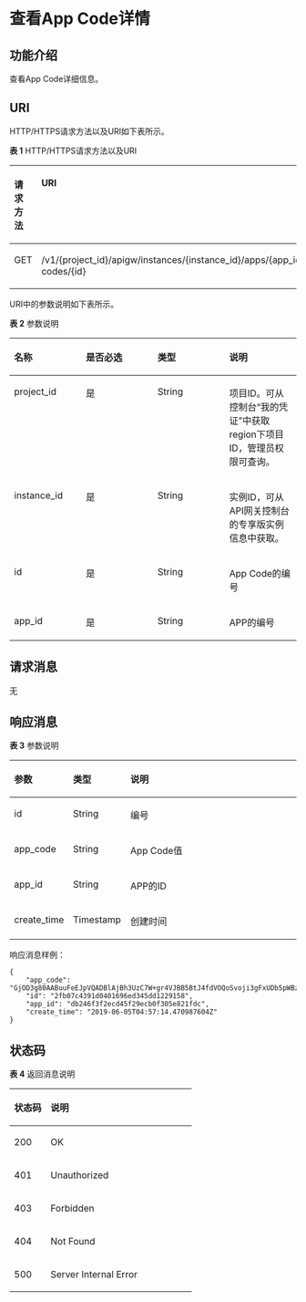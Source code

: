 # 查看App Code详情<a name="apig-phapi-200226003"></a>

## 功能介绍<a name="zh-cn_topic_0118921764_section48433431"></a>

查看App Code详细信息。

## URI<a name="zh-cn_topic_0118921763_section37593697"></a>

HTTP/HTTPS请求方法以及URI如下表所示。

**表 1**  HTTP/HTTPS请求方法以及URI

<a name="zh-cn_topic_0118921763_table15644193"></a>
<table><thead align="left"><tr id="zh-cn_topic_0118921763_row49821820"><th class="cellrowborder" valign="top" width="20%" id="mcps1.2.3.1.1"><p id="zh-cn_topic_0118921763_p9035630"><a name="zh-cn_topic_0118921763_p9035630"></a><a name="zh-cn_topic_0118921763_p9035630"></a>请求方法</p>
</th>
<th class="cellrowborder" valign="top" width="80%" id="mcps1.2.3.1.2"><p id="zh-cn_topic_0118921763_p60797453"><a name="zh-cn_topic_0118921763_p60797453"></a><a name="zh-cn_topic_0118921763_p60797453"></a>URI</p>
</th>
</tr>
</thead>
<tbody><tr id="zh-cn_topic_0118921763_row25646656"><td class="cellrowborder" valign="top" width="20%" headers="mcps1.2.3.1.1 "><p id="zh-cn_topic_0118921763_p64113264"><a name="zh-cn_topic_0118921763_p64113264"></a><a name="zh-cn_topic_0118921763_p64113264"></a>GET</p>
</td>
<td class="cellrowborder" valign="top" width="80%" headers="mcps1.2.3.1.2 "><p id="zh-cn_topic_0118921763_p25791876"><a name="zh-cn_topic_0118921763_p25791876"></a><a name="zh-cn_topic_0118921763_p25791876"></a>/v1/{project_id}/apigw/instances/{instance_id}/apps/{app_id}/app-codes/{id}</p>
</td>
</tr>
</tbody>
</table>

URI中的参数说明如下表所示。

**表 2**  参数说明

<a name="zh-cn_topic_0118921763_table8767205"></a>
<table><thead align="left"><tr id="zh-cn_topic_0118921763_row50080004"><th class="cellrowborder" valign="top" width="25%" id="mcps1.2.5.1.1"><p id="zh-cn_topic_0118921763_p29948539"><a name="zh-cn_topic_0118921763_p29948539"></a><a name="zh-cn_topic_0118921763_p29948539"></a>名称</p>
</th>
<th class="cellrowborder" valign="top" width="25%" id="mcps1.2.5.1.2"><p id="zh-cn_topic_0118921763_p9912623"><a name="zh-cn_topic_0118921763_p9912623"></a><a name="zh-cn_topic_0118921763_p9912623"></a>是否必选</p>
</th>
<th class="cellrowborder" valign="top" width="25%" id="mcps1.2.5.1.3"><p id="zh-cn_topic_0118921763_p64724999"><a name="zh-cn_topic_0118921763_p64724999"></a><a name="zh-cn_topic_0118921763_p64724999"></a>类型</p>
</th>
<th class="cellrowborder" valign="top" width="25%" id="mcps1.2.5.1.4"><p id="zh-cn_topic_0118921763_p8233580"><a name="zh-cn_topic_0118921763_p8233580"></a><a name="zh-cn_topic_0118921763_p8233580"></a>说明</p>
</th>
</tr>
</thead>
<tbody><tr id="row12521928162"><td class="cellrowborder" valign="top" width="25%" headers="mcps1.2.5.1.1 "><p id="p55878963"><a name="p55878963"></a><a name="p55878963"></a>project_id</p>
</td>
<td class="cellrowborder" valign="top" width="25%" headers="mcps1.2.5.1.2 "><p id="p29902160"><a name="p29902160"></a><a name="p29902160"></a>是</p>
</td>
<td class="cellrowborder" valign="top" width="25%" headers="mcps1.2.5.1.3 "><p id="p6155914"><a name="p6155914"></a><a name="p6155914"></a>String</p>
</td>
<td class="cellrowborder" valign="top" width="25%" headers="mcps1.2.5.1.4 "><p id="p28867016"><a name="p28867016"></a><a name="p28867016"></a>项目ID。可从控制台“我的凭证”中获取region下项目ID，管理员权限可查询。</p>
</td>
</tr>
<tr id="row159727301665"><td class="cellrowborder" valign="top" width="25%" headers="mcps1.2.5.1.1 "><p id="p1780913159538"><a name="p1780913159538"></a><a name="p1780913159538"></a>instance_id</p>
</td>
<td class="cellrowborder" valign="top" width="25%" headers="mcps1.2.5.1.2 "><p id="p9809215115310"><a name="p9809215115310"></a><a name="p9809215115310"></a>是</p>
</td>
<td class="cellrowborder" valign="top" width="25%" headers="mcps1.2.5.1.3 "><p id="p1280914152538"><a name="p1280914152538"></a><a name="p1280914152538"></a>String</p>
</td>
<td class="cellrowborder" valign="top" width="25%" headers="mcps1.2.5.1.4 "><p id="p1880914157537"><a name="p1880914157537"></a><a name="p1880914157537"></a>实例ID，可从API网关控制台的专享版实例信息中获取。</p>
</td>
</tr>
<tr id="zh-cn_topic_0118921763_row62940229"><td class="cellrowborder" valign="top" width="25%" headers="mcps1.2.5.1.1 "><p id="zh-cn_topic_0118921763_p64993787"><a name="zh-cn_topic_0118921763_p64993787"></a><a name="zh-cn_topic_0118921763_p64993787"></a>id</p>
</td>
<td class="cellrowborder" valign="top" width="25%" headers="mcps1.2.5.1.2 "><p id="zh-cn_topic_0118921763_p30005365"><a name="zh-cn_topic_0118921763_p30005365"></a><a name="zh-cn_topic_0118921763_p30005365"></a>是</p>
</td>
<td class="cellrowborder" valign="top" width="25%" headers="mcps1.2.5.1.3 "><p id="zh-cn_topic_0118921763_p14515483"><a name="zh-cn_topic_0118921763_p14515483"></a><a name="zh-cn_topic_0118921763_p14515483"></a>String</p>
</td>
<td class="cellrowborder" valign="top" width="25%" headers="mcps1.2.5.1.4 "><p id="zh-cn_topic_0118921763_p34903511"><a name="zh-cn_topic_0118921763_p34903511"></a><a name="zh-cn_topic_0118921763_p34903511"></a>App Code的编号</p>
</td>
</tr>
<tr id="row943312981910"><td class="cellrowborder" valign="top" width="25%" headers="mcps1.2.5.1.1 "><p id="p24341599197"><a name="p24341599197"></a><a name="p24341599197"></a>app_id</p>
</td>
<td class="cellrowborder" valign="top" width="25%" headers="mcps1.2.5.1.2 "><p id="p5434290195"><a name="p5434290195"></a><a name="p5434290195"></a>是</p>
</td>
<td class="cellrowborder" valign="top" width="25%" headers="mcps1.2.5.1.3 "><p id="p543529161911"><a name="p543529161911"></a><a name="p543529161911"></a>String</p>
</td>
<td class="cellrowborder" valign="top" width="25%" headers="mcps1.2.5.1.4 "><p id="p19435996196"><a name="p19435996196"></a><a name="p19435996196"></a>APP的编号</p>
</td>
</tr>
</tbody>
</table>

## 请求消息<a name="zh-cn_topic_0118921763_section2798957"></a>

无

## 响应消息<a name="zh-cn_topic_0118921763_section25388955"></a>

**表 3**  参数说明

<a name="zh-cn_topic_0118921758_table20910139"></a>
<table><thead align="left"><tr id="zh-cn_topic_0118921758_row9919741"><th class="cellrowborder" valign="top" width="20%" id="mcps1.2.4.1.1"><p id="zh-cn_topic_0118921758_p65301594"><a name="zh-cn_topic_0118921758_p65301594"></a><a name="zh-cn_topic_0118921758_p65301594"></a>参数</p>
</th>
<th class="cellrowborder" valign="top" width="20%" id="mcps1.2.4.1.2"><p id="zh-cn_topic_0118921758_p54937751"><a name="zh-cn_topic_0118921758_p54937751"></a><a name="zh-cn_topic_0118921758_p54937751"></a>类型</p>
</th>
<th class="cellrowborder" valign="top" width="60%" id="mcps1.2.4.1.3"><p id="zh-cn_topic_0118921758_p20772828"><a name="zh-cn_topic_0118921758_p20772828"></a><a name="zh-cn_topic_0118921758_p20772828"></a>说明</p>
</th>
</tr>
</thead>
<tbody><tr id="zh-cn_topic_0118921758_row4877522"><td class="cellrowborder" valign="top" width="20%" headers="mcps1.2.4.1.1 "><p id="zh-cn_topic_0118921758_p59535008"><a name="zh-cn_topic_0118921758_p59535008"></a><a name="zh-cn_topic_0118921758_p59535008"></a>id</p>
</td>
<td class="cellrowborder" valign="top" width="20%" headers="mcps1.2.4.1.2 "><p id="zh-cn_topic_0118921758_p57606383"><a name="zh-cn_topic_0118921758_p57606383"></a><a name="zh-cn_topic_0118921758_p57606383"></a>String</p>
</td>
<td class="cellrowborder" valign="top" width="60%" headers="mcps1.2.4.1.3 "><p id="zh-cn_topic_0118921758_p35605479"><a name="zh-cn_topic_0118921758_p35605479"></a><a name="zh-cn_topic_0118921758_p35605479"></a>编号</p>
</td>
</tr>
<tr id="zh-cn_topic_0118921758_row52013857"><td class="cellrowborder" valign="top" width="20%" headers="mcps1.2.4.1.1 "><p id="zh-cn_topic_0118921758_p52372904"><a name="zh-cn_topic_0118921758_p52372904"></a><a name="zh-cn_topic_0118921758_p52372904"></a>app_code</p>
</td>
<td class="cellrowborder" valign="top" width="20%" headers="mcps1.2.4.1.2 "><p id="zh-cn_topic_0118921758_p14346860"><a name="zh-cn_topic_0118921758_p14346860"></a><a name="zh-cn_topic_0118921758_p14346860"></a>String</p>
</td>
<td class="cellrowborder" valign="top" width="60%" headers="mcps1.2.4.1.3 "><p id="zh-cn_topic_0118921758_p21245012"><a name="zh-cn_topic_0118921758_p21245012"></a><a name="zh-cn_topic_0118921758_p21245012"></a>App Code值</p>
</td>
</tr>
<tr id="zh-cn_topic_0118921758_row56987385"><td class="cellrowborder" valign="top" width="20%" headers="mcps1.2.4.1.1 "><p id="zh-cn_topic_0118921758_p52575507"><a name="zh-cn_topic_0118921758_p52575507"></a><a name="zh-cn_topic_0118921758_p52575507"></a>app_id</p>
</td>
<td class="cellrowborder" valign="top" width="20%" headers="mcps1.2.4.1.2 "><p id="zh-cn_topic_0118921758_p30757702"><a name="zh-cn_topic_0118921758_p30757702"></a><a name="zh-cn_topic_0118921758_p30757702"></a>String</p>
</td>
<td class="cellrowborder" valign="top" width="60%" headers="mcps1.2.4.1.3 "><p id="p1284315287524"><a name="p1284315287524"></a><a name="p1284315287524"></a>APP的ID</p>
</td>
</tr>
<tr id="zh-cn_topic_0118921758_row8004354"><td class="cellrowborder" valign="top" width="20%" headers="mcps1.2.4.1.1 "><p id="zh-cn_topic_0118921758_p44372920"><a name="zh-cn_topic_0118921758_p44372920"></a><a name="zh-cn_topic_0118921758_p44372920"></a>create_time</p>
</td>
<td class="cellrowborder" valign="top" width="20%" headers="mcps1.2.4.1.2 "><p id="zh-cn_topic_0118921758_p37436804"><a name="zh-cn_topic_0118921758_p37436804"></a><a name="zh-cn_topic_0118921758_p37436804"></a>Timestamp</p>
</td>
<td class="cellrowborder" valign="top" width="60%" headers="mcps1.2.4.1.3 "><p id="zh-cn_topic_0118921758_p12482251"><a name="zh-cn_topic_0118921758_p12482251"></a><a name="zh-cn_topic_0118921758_p12482251"></a>创建时间</p>
</td>
</tr>
</tbody>
</table>

响应消息样例：

```
{
    "app_code": "GjOD3g80AABuuFeEJpVQADBlAjBh3UzC7W+gr4VJBB5BtJ4fdVOQoSvoji3gFxUDb5pWBz9wUcw9+8/bFZ1B/4pq29wCMQC0pQWX6zTndljDEl99As1pw+WntAU9xcq+ffagoH6zDpKUvdxV6Ezj8LcCcPZN6BU=",
    "id": "2fb07c4391d0401696ed345dd1229158",
    "app_id": "db246f3f2ecd45f29ecb0f305e821fdc",
    "create_time": "2019-06-05T04:57:14.470987604Z"
}
```

## 状态码<a name="zh-cn_topic_0118921763_section25190616"></a>

**表 4**  返回消息说明

<a name="zh-cn_topic_0118921763_table26492330"></a>
<table><thead align="left"><tr id="zh-cn_topic_0118921763_row38027958"><th class="cellrowborder" valign="top" width="20%" id="mcps1.2.3.1.1"><p id="zh-cn_topic_0118921763_p60365757"><a name="zh-cn_topic_0118921763_p60365757"></a><a name="zh-cn_topic_0118921763_p60365757"></a>状态码</p>
</th>
<th class="cellrowborder" valign="top" width="80%" id="mcps1.2.3.1.2"><p id="zh-cn_topic_0118921763_p57788140"><a name="zh-cn_topic_0118921763_p57788140"></a><a name="zh-cn_topic_0118921763_p57788140"></a>说明</p>
</th>
</tr>
</thead>
<tbody><tr id="zh-cn_topic_0118921763_row50327788"><td class="cellrowborder" valign="top" width="20%" headers="mcps1.2.3.1.1 "><p id="zh-cn_topic_0118921763_p50019045"><a name="zh-cn_topic_0118921763_p50019045"></a><a name="zh-cn_topic_0118921763_p50019045"></a>200</p>
</td>
<td class="cellrowborder" valign="top" width="80%" headers="mcps1.2.3.1.2 "><p id="zh-cn_topic_0118921763_p25010814"><a name="zh-cn_topic_0118921763_p25010814"></a><a name="zh-cn_topic_0118921763_p25010814"></a>OK</p>
</td>
</tr>
<tr id="zh-cn_topic_0118921763_row23770734"><td class="cellrowborder" valign="top" width="20%" headers="mcps1.2.3.1.1 "><p id="zh-cn_topic_0118921763_p46381274"><a name="zh-cn_topic_0118921763_p46381274"></a><a name="zh-cn_topic_0118921763_p46381274"></a>401</p>
</td>
<td class="cellrowborder" valign="top" width="80%" headers="mcps1.2.3.1.2 "><p id="zh-cn_topic_0118921763_p65895739"><a name="zh-cn_topic_0118921763_p65895739"></a><a name="zh-cn_topic_0118921763_p65895739"></a>Unauthorized</p>
</td>
</tr>
<tr id="zh-cn_topic_0118921763_row56190747"><td class="cellrowborder" valign="top" width="20%" headers="mcps1.2.3.1.1 "><p id="zh-cn_topic_0118921763_p55156678"><a name="zh-cn_topic_0118921763_p55156678"></a><a name="zh-cn_topic_0118921763_p55156678"></a>403</p>
</td>
<td class="cellrowborder" valign="top" width="80%" headers="mcps1.2.3.1.2 "><p id="zh-cn_topic_0118921763_p38505946"><a name="zh-cn_topic_0118921763_p38505946"></a><a name="zh-cn_topic_0118921763_p38505946"></a>Forbidden</p>
</td>
</tr>
<tr id="zh-cn_topic_0118921763_row11009194"><td class="cellrowborder" valign="top" width="20%" headers="mcps1.2.3.1.1 "><p id="zh-cn_topic_0118921763_p19329517"><a name="zh-cn_topic_0118921763_p19329517"></a><a name="zh-cn_topic_0118921763_p19329517"></a>404</p>
</td>
<td class="cellrowborder" valign="top" width="80%" headers="mcps1.2.3.1.2 "><p id="zh-cn_topic_0118921763_p22187053"><a name="zh-cn_topic_0118921763_p22187053"></a><a name="zh-cn_topic_0118921763_p22187053"></a>Not Found</p>
</td>
</tr>
<tr id="zh-cn_topic_0118921763_row65465751"><td class="cellrowborder" valign="top" width="20%" headers="mcps1.2.3.1.1 "><p id="zh-cn_topic_0118921763_p1125596"><a name="zh-cn_topic_0118921763_p1125596"></a><a name="zh-cn_topic_0118921763_p1125596"></a>500</p>
</td>
<td class="cellrowborder" valign="top" width="80%" headers="mcps1.2.3.1.2 "><p id="zh-cn_topic_0118921763_p24064466"><a name="zh-cn_topic_0118921763_p24064466"></a><a name="zh-cn_topic_0118921763_p24064466"></a>Server Internal Error</p>
</td>
</tr>
</tbody>
</table>

